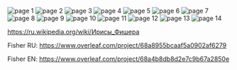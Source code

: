 ![page 1](fisher_ru1.jpg)
![page 2](fisher_ru2.jpg)
![page 3](fisher_ru3.jpg)
![page 4](fisher_ru4.jpg)
![page 5](fisher_ru5.jpg)
![page 6](fisher_ru6.jpg)
![page 7](fisher_ru7.jpg)
![page 8](fisher_ru8.jpg)
![page 9](fisher_ru9.jpg)
![page 10](fisher_ru10.jpg)
![page 11](fisher_ru11.jpg)
![page 12](fisher_ru12.jpg)
![page 13](fisher_ru13.jpg)
![page 14](fisher_ru14.jpg)

https://ru.wikipedia.org/wiki/Ирисы_Фишера

Fisher RU: https://www.overleaf.com/project/68a8955bcaaf5a0902af6279

Fisher EN: https://www.overleaf.com/project/68a4b8db8d2e7c9b67a2850e

